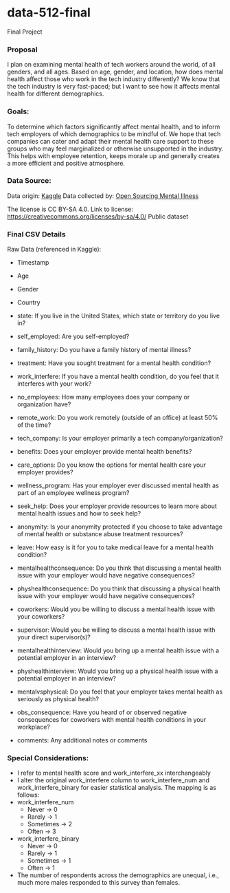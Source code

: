 # data-512-final
Final Project

### Proposal
I plan on examining mental health of tech workers around the world, of all genders, and all ages. Based on age, gender, and location, how does mental health affect those who work in the tech industry differently? We know that the tech industry is very fast-paced; but I want to see how it affects mental health for different demographics.

### Goals:
To determine which factors significantly affect mental health, and to inform tech employers of which demographics to be mindful of. We hope that tech companies can cater and adapt their mental health care support to these groups who may feel marginalized or otherwise unsupported in the industry. This helps with employee retention, keeps morale up and generally creates a more efficient and positive atmosphere.

### Data Source:
Data origin: [Kaggle](https://www.kaggle.com/osmi/mental-health-in-tech-survey)
Data collected by: [Open Sourcing Mental Illness](https://osmihelp.org/)

The license is CC BY-SA 4.0.
Link to license: https://creativecommons.org/licenses/by-sa/4.0/
Public dataset

### Final CSV Details
Raw Data (referenced in Kaggle):

- Timestamp

- Age

- Gender

- Country

- state: If you live in the United States, which state or territory do you live in?

- self_employed: Are you self-employed?

- family_history: Do you have a family history of mental illness?

- treatment: Have you sought treatment for a mental health condition?

- work_interfere: If you have a mental health condition, do you feel that it interferes with your work?

- no_employees: How many employees does your company or organization have?

- remote_work: Do you work remotely (outside of an office) at least 50% of the time?

- tech_company: Is your employer primarily a tech company/organization?

- benefits: Does your employer provide mental health benefits?

- care_options: Do you know the options for mental health care your employer provides?

- wellness_program: Has your employer ever discussed mental health as part of an employee wellness program?

- seek_help: Does your employer provide resources to learn more about mental health issues and how to seek help?

- anonymity: Is your anonymity protected if you choose to take advantage of mental health or substance abuse treatment resources?

- leave: How easy is it for you to take medical leave for a mental health condition?

- mentalhealthconsequence: Do you think that discussing a mental health issue with your employer would have negative consequences?

- physhealthconsequence: Do you think that discussing a physical health issue with your employer would have negative consequences?

- coworkers: Would you be willing to discuss a mental health issue with your coworkers?

- supervisor: Would you be willing to discuss a mental health issue with your direct supervisor(s)?

- mentalhealthinterview: Would you bring up a mental health issue with a potential employer in an interview?

- physhealthinterview: Would you bring up a physical health issue with a potential employer in an interview?

- mentalvsphysical: Do you feel that your employer takes mental health as seriously as physical health?

- obs_consequence: Have you heard of or observed negative consequences for coworkers with mental health conditions in your workplace?

- comments: Any additional notes or comments

### Special Considerations:
- I refer to mental health score and work_interfere_xx interchangeably 
- I alter the original work_interfere column to work_interfere_num and work_interfere_binary for easier statistical analysis. The mapping is as follows:
- work_interfere_num
    - Never -> 0
    - Rarely -> 1
    - Sometimes -> 2
    - Often -> 3
- work_interfere_binary
    - Never -> 0
    - Rarely -> 1
    - Sometimes -> 1
    - Often -> 1
- The number of respondents across the demographics are unequal, i.e., much more males responded to this survey than females.